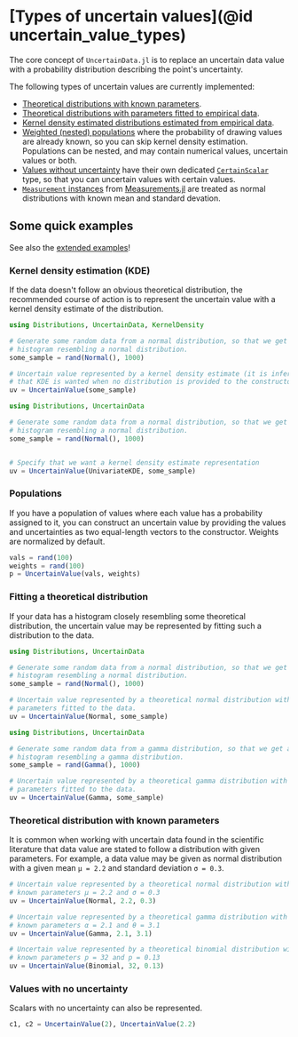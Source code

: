 # [Types of uncertain values](@id uncertain_value_types)

The core concept of `UncertainData.jl` is to replace an uncertain data value with a 
probability distribution describing the point's uncertainty.

The following types of uncertain values are currently implemented:

- [Theoretical distributions with known parameters](uncertainvalues_theoreticaldistributions.md).
- [Theoretical distributions with parameters fitted to empirical data](uncertainvalues_fitted.md).
- [Kernel density estimated distributions estimated from empirical data](uncertainvalues_kde.md).
- [Weighted (nested) populations](uncertainvalues_populations.md) where the probability of 
    drawing values are already known, so you can skip kernel density estimation. Populations can be 
    nested, and may contain numerical values, uncertain values or both.
- [Values without uncertainty](uncertainvalues_certainvalue.md) have their own dedicated 
    [`CertainScalar`](@ref) type, so that you can uncertain values with certain values.
- [`Measurement` instances](uncertainvalues_Measurements.md) from [Measurements.jl](https://github.com/JuliaPhysics/Measurements.jl) are treated as normal distributions with known mean and standard devation.

## Some quick examples

See also the [extended examples](uncertainvalues_examples.md)!

### Kernel density estimation (KDE)

If the data doesn't follow an obvious theoretical distribution, the recommended
course of action is to represent the uncertain value with a kernel density
estimate of the distribution.

``` julia tab="Implicit KDE estimate"
using Distributions, UncertainData, KernelDensity

# Generate some random data from a normal distribution, so that we get a
# histogram resembling a normal distribution.
some_sample = rand(Normal(), 1000)

# Uncertain value represented by a kernel density estimate (it is inferred
# that KDE is wanted when no distribution is provided to the constructor).
uv = UncertainValue(some_sample)
```

``` julia tab="Explicit KDE estimate"
using Distributions, UncertainData

# Generate some random data from a normal distribution, so that we get a
# histogram resembling a normal distribution.
some_sample = rand(Normal(), 1000)


# Specify that we want a kernel density estimate representation
uv = UncertainValue(UnivariateKDE, some_sample)
```

### Populations

If you have a population of values where each value has a probability assigned to it, 
you can construct an uncertain value by providing the values and uncertainties as 
two equal-length vectors to the constructor. Weights are normalized by default.

```julia
vals = rand(100)
weights = rand(100)
p = UncertainValue(vals, weights)
```

### Fitting a theoretical distribution

If your data has a histogram closely resembling some theoretical distribution,
the uncertain value may be represented by fitting such a distribution to the data.

```julia
using Distributions, UncertainData

# Generate some random data from a normal distribution, so that we get a
# histogram resembling a normal distribution.
some_sample = rand(Normal(), 1000)

# Uncertain value represented by a theoretical normal distribution with
# parameters fitted to the data.
uv = UncertainValue(Normal, some_sample)
```

```julia
using Distributions, UncertainData

# Generate some random data from a gamma distribution, so that we get a
# histogram resembling a gamma distribution.
some_sample = rand(Gamma(), 1000)

# Uncertain value represented by a theoretical gamma distribution with
# parameters fitted to the data.
uv = UncertainValue(Gamma, some_sample)
```

### Theoretical distribution with known parameters

It is common when working with uncertain data found in the scientific
literature that data value are stated to follow a distribution with given
parameters. For example, a data value may be given as normal distribution with
a given mean `μ = 2.2` and standard deviation `σ = 0.3`.


```julia
# Uncertain value represented by a theoretical normal distribution with
# known parameters μ = 2.2 and σ = 0.3
uv = UncertainValue(Normal, 2.2, 0.3)
```

```julia
# Uncertain value represented by a theoretical gamma distribution with
# known parameters α = 2.1 and θ = 3.1
uv = UncertainValue(Gamma, 2.1, 3.1)
```

```julia
# Uncertain value represented by a theoretical binomial distribution with
# known parameters p = 32 and p = 0.13
uv = UncertainValue(Binomial, 32, 0.13)
```

### Values with no uncertainty 

Scalars with no uncertainty can also be represented. 

```julia
c1, c2 = UncertainValue(2), UncertainValue(2.2)
```
